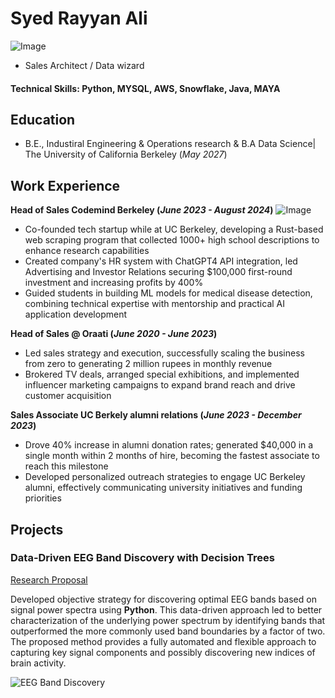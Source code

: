 # Syed Rayyan Ali
![Image](https://github.com/user-attachments/assets/8bf08bbe-e2ab-4c07-a0c4-64be8ad1bf60)
- Sales Architect / Data wizard

#### Technical Skills: Python, MYSQL, AWS, Snowflake, Java, MAYA

## Education			        		
- B.E., Industiral Engineering & Operations research & B.A Data Science| The University of California Berkeley (_May 2027_)

## Work Experience
**Head of Sales Codemind Berkeley (_June 2023 - August 2024_)**                                        ![Image](https://github.com/user-attachments/assets/b7b7d7db-509d-430c-a592-bc13f50addb1)
- Co-founded tech startup while at UC Berkeley, developing a Rust-based web scraping program that collected 1000+ high school descriptions to enhance research capabilities
- Created company's HR system with ChatGPT4 API integration, led Advertising and Investor Relations securing $100,000 first-round investment and increasing profits by 400%
- Guided students in building ML models for medical disease detection, combining technical expertise with mentorship and practical AI application development

**Head of Sales @ Oraati (_June 2020 - June 2023_)**
- Led sales strategy and execution, successfully scaling the business from zero to generating 2 million rupees in monthly revenue
- Brokered TV deals, arranged special exhibitions, and implemented influencer marketing campaigns to expand brand reach and drive customer acquisition

**Sales Associate UC Berkely alumni relations (_June 2023 - December 2023_)**
- Drove 40% increase in alumni donation rates; generated $40,000 in a single month within 2 months of hire, becoming the fastest associate to reach this milestone
- Developed personalized outreach strategies to engage UC Berkeley alumni, effectively communicating university initiatives and funding priorities

## Projects
### Data-Driven EEG Band Discovery with Decision Trees
[Research Proposal](https://www.mdpi.com/1424-8220/22/8/3048)

Developed objective strategy for discovering optimal EEG bands based on signal power spectra using **Python**. This data-driven approach led to better characterization of the underlying power spectrum by identifying bands that outperformed the more commonly used band boundaries by a factor of two. The proposed method provides a fully automated and flexible approach to capturing key signal components and possibly discovering new indices of brain activity.

![EEG Band Discovery](/assets/img/eeg_band_discovery.jpeg)

